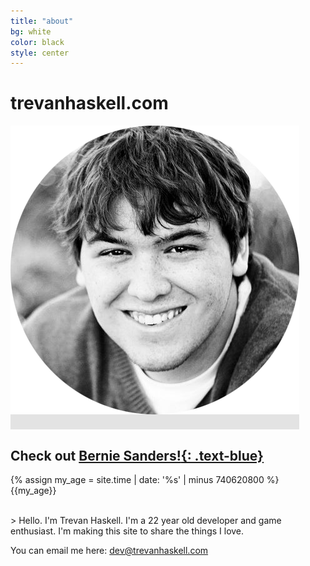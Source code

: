 ```yaml
---
title: "about"
bg: white
color: black
style: center
---
```


# trevanhaskell.com

<span class="fa-stack subtlecircle" style="font-size:100px; background:rgba(0,0,0,0.1)">
  <img src="img/face.png" />
</span>

## Check out [**Bernie Sanders!**{: .text-blue}](https://berniesanders.com/issues/)

{% assign my_age = site.time | date: '%s' | minus 740620800 %}
{{my_age}}


<br>
> Hello. I'm Trevan Haskell. I'm a 22 year old developer 
and game enthusiast. I'm making this site to share the things I love.

You can email me here: [dev@trevanhaskell.com](mailto:dev@trevanhaskell.com) 

